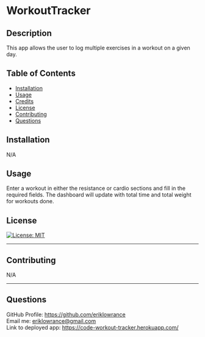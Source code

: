 # WorkoutTracker

  ## Description 
    
This app allows the user to log multiple exercises in a workout on a given day.
  
 
  
  ## Table of Contents
  
  
  * [Installation](#installation)
  * [Usage](#usage)
  * [Credits](#credits)
  * [License](#license)
  * [Contributing](#contributing)
  * [Questions](#questions)
  
  
  ## Installation
  
N/A
  
  ## Usage 
  
Enter a workout in either the resistance or cardio sections and fill in the required fields. The dashboard will update with total time and total weight for workouts done.

  ## License
  
  [![License: MIT](https://img.shields.io/badge/License-MIT-yellow.svg)](https://opensource.org/licenses/MIT)
  

  
  ---
  
  ## Contributing
  
  N/A

  
  ---

  ## Questions

  GitHub Profile: https://github.com/eriklowrance<br>
  Email me: eriklowrance@gmail.com<br>
  Link to deployed app: https://code-workout-tracker.herokuapp.com/